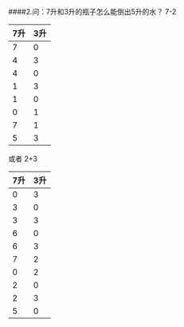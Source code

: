 ####2.问：7升和3升的瓶子怎么能倒出5升的水？
7-2 

 |7升|3升|
 |--|--|
 |7|0|
 |4|3|
 |4|0|
 |1|3|
 |1|0|
 |0|1|
 |7|1|
 |5|3|
 
或者 2+3

|7升|3升|
 |--|--|
 |0|3|
 |3|0|
 |3|3|
 |6|0|
 |6|3|
 |7|2|
 |0|2|
 |2|0|
 |2|3|
 |5|0|